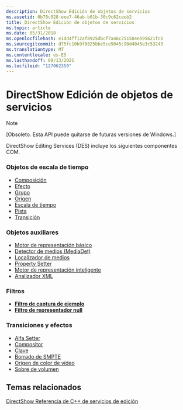 ```yaml
---
description: DirectShow Edición de objetos de servicios
ms.assetid: 0b78c928-eee7-46ab-b01b-30c9c62ceeb2
title: DirectShow Edición de objetos de servicios
ms.topic: article
ms.date: 05/31/2018
ms.openlocfilehash: e1dd4ff12af8925dbcf7a46c251584e595621fcb
ms.sourcegitcommit: d75fc10b9f0825bbe5ce5045c90d4045e3c53243
ms.translationtype: MT
ms.contentlocale: es-ES
ms.lasthandoff: 09/13/2021
ms.locfileid: "127062350"
---
```

# <a name="directshow-editing-services-objects"></a>DirectShow Edición de objetos de servicios

> [!Note]  
> \[Obsoleto. Esta API puede quitarse de futuras versiones de Windows.\]

 

DirectShow Editing Services (DES) incluye los siguientes componentes COM.

### <a name="timeline-objects"></a>Objetos de escala de tiempo

-   [Composición](composition.md)
-   [Efecto](effect.md)
-   [Grupo](group.md)
-   [Origen](source.md)
-   [Escala de tiempo](timeline.md)
-   [Pista](track.md)
-   [Transición](transition.md)

### <a name="helper-objects"></a>Objetos auxiliares

-   [Motor de representación básico](basic-render-engine.md)
-   [Detector de medios (MediaDet)](media-detector--mediadet.md)
-   [Localizador de medios](media-locator.md)
-   [Property Setter](property-setter.md)
-   [Motor de representación inteligente](smart-render-engine.md)
-   [Analizador XML](xml-parser.md)

### <a name="filters"></a>Filtros

-   [**Filtro de captura de ejemplo**](sample-grabber-filter.md)
-   [**Filtro de representador null**](null-renderer-filter.md)

### <a name="transitions-and-effects"></a>Transiciones y efectos

-   [Alfa Setter](alpha-setter-effect.md)
-   [Compositor](compositor-transition.md)
-   [Clave](key-transition.md)
-   [Borrado de SMPTE](smpte-wipe-transition.md)
-   [Origen de color de vídeo](video-color-source.md)
-   [Sobre de volumen](volume-envelope-effect.md)

## <a name="related-topics"></a>Temas relacionados

<dl> <dt>

[DirectShow Referencia de C++ de servicios de edición](directshow-editing-services-c---reference.md)
</dt> </dl>

 

 



